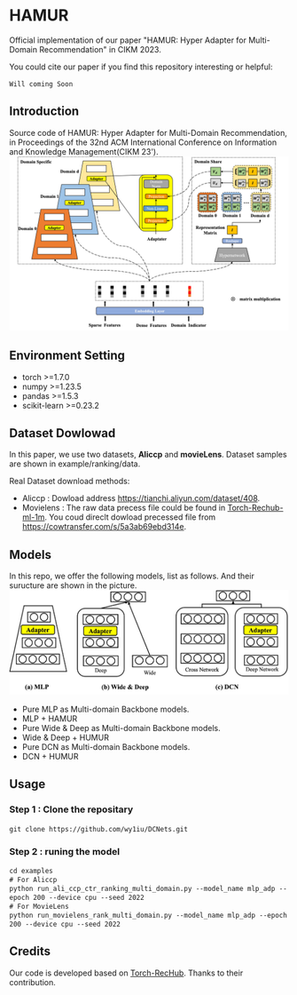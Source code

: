 # HAMUR

Official implementation of our paper "HAMUR: Hyper Adapter for Multi-Domain Recommendation" in CIKM 2023.

You could cite our paper if you find this repository interesting or helpful:
```
Will coming Soon
```

## Introduction
Source code of HAMUR: Hyper Adapter for Multi-Domain Recommendation, in Proceedings of the 32nd ACM International Conference on Information and Knowledge Management(CIKM 23').
!['Img_HAMUR'](framework.jpg)

## Environment Setting
* torch >=1.7.0
* numpy >=1.23.5
* pandas >=1.5.3
* scikit-learn >=0.23.2

## Dataset Dowlowad
In this paper, we use two datasets, **Aliccp** and **movieLens**. Dataset samples are shown in example/ranking/data.

Real Dataset download methods:
* Aliccp : Dowload address https://tianchi.aliyun.com/dataset/408.
* Movielens : The raw data precess file could be found in [Torch-Rechub-ml-1m](https://github.com/morningsky/Torch-RecHub/tree/main/examples/matching/data/ml-1m). You coud direclt dowload precessed file from https://cowtransfer.com/s/5a3ab69ebd314e.

## Models
In this repo, we offer the following models, list as follows. And their suructure are shown in the picture.
!['Img_DifferentBackbone'](DifferentBackbone.jpg)
* Pure MLP as Multi-domain Backbone models.
* MLP + HAMUR
* Pure Wide & Deep as Multi-domain Backbone models.
* Wide & Deep + HUMUR
* Pure DCN as Multi-domain Backbone models. 
* DCN + HUMUR

## Usage

### Step 1 : Clone the repositary
```Shell
git clone https://github.com/wy1iu/DCNets.git
```

### Step 2 : runing the model
```Shell
cd examples
# For Aliccp
python run_ali_ccp_ctr_ranking_multi_domain.py --model_name mlp_adp --epoch 200 --device cpu --seed 2022 
# For MovieLens
python run_movielens_rank_multi_domain.py --model_name mlp_adp --epoch 200 --device cpu --seed 2022 

```

## Credits
Our code is developed based on [Torch-RecHub](https://github.com/datawhalechina/torch-rechub). Thanks to their contribution.




